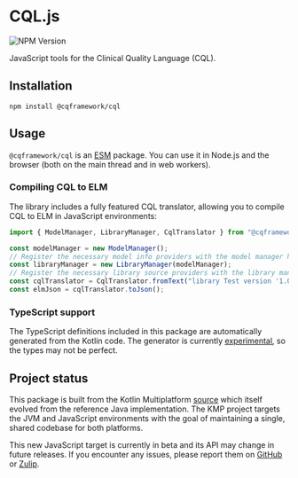 # CQL.js

![NPM Version](https://img.shields.io/npm/v/%40cqframework%2Fcql)

JavaScript tools for the Clinical Quality Language (CQL).

## Installation

    npm install @cqframework/cql

## Usage

`@cqframework/cql` is an [ESM](https://gist.github.com/sindresorhus/a39789f98801d908bbc7ff3ecc99d99c) package. You can
use it in Node.js and the browser (both on the main thread and in web workers).

### Compiling CQL to ELM

The library includes a fully featured CQL translator, allowing you to compile CQL to ELM in JavaScript environments:

```js
import { ModelManager, LibraryManager, CqlTranslator } from "@cqframework/cql/cql-to-elm";

const modelManager = new ModelManager();
// Register the necessary model info providers with the model manager here
const libraryManager = new LibraryManager(modelManager);
// Register the necessary library source providers with the library manager here
const cqlTranslator = CqlTranslator.fromText("library Test version '1.0.0'", libraryManager);
const elmJson = cqlTranslator.toJson();
```

### TypeScript support

The TypeScript definitions included in this package are automatically generated from the Kotlin code. The generator is
currently [experimental](https://kotlinlang.org/docs/js-project-setup.html#generation-of-typescript-declaration-files-d-ts),
so the types may not be perfect.

## Project status

This package is built from the Kotlin
Multiplatform [source](https://github.com/cqframework/clinical_quality_language/tree/master/Src/java) which itself
evolved from the reference Java implementation. The KMP project targets the JVM and JavaScript environments with
the goal of maintaining a single, shared codebase for both platforms.

This new JavaScript target is currently in beta and its API may change in future releases. If you encounter any issues,
please report them on [GitHub](https://github.com/cqframework/clinical_quality_language/issues)
or [Zulip](https://chat.fhir.org/#narrow/stream/179220-cql).

